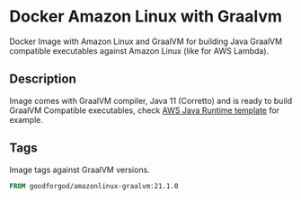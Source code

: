 # Docker Amazon Linux with Graalvm

Docker Image with Amazon Linux and GraalVM for building Java GraalVM compatible executables against Amazon Linux (like for AWS Lambda).

## Description

Image comes with GraalVM compiler, Java 11 (Corretto) and is ready to build GraalVM Compatible executables, check [AWS Java Runtime template](https://github.com/GoodforGod/aws-lambda-template/blob/master/Dockerfile) for example.

## Tags

Image tags against GraalVM versions.

```dockerfile
FROM goodforgod/amazonlinux-graalvm:21.1.0
```